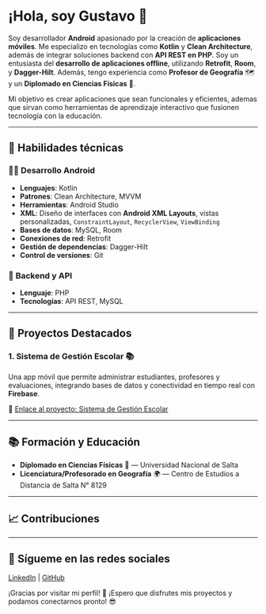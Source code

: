 # ¡Hola, soy Gustavo 👋

Soy desarrollador **Android** apasionado por la creación de **aplicaciones móviles**. Me especializo en tecnologías como **Kotlin** y **Clean Architecture**, además de integrar soluciones backend con **API REST en PHP**. Soy un entusiasta del **desarrollo de aplicaciones offline**, utilizando **Retrofit**, **Room**, y **Dagger-Hilt**. Además, tengo experiencia como **Profesor de Geografía** 🗺️ y un **Diplomado en Ciencias Físicas** 🔬.

Mi objetivo es crear aplicaciones que sean funcionales y eficientes, ademas que sirvan como herramientas de aprendizaje interactivo que fusionen tecnología con la educación.

---

## 🔧 Habilidades técnicas

### 👨‍💻 **Desarrollo Android**
- **Lenguajes**: Kotlin
- **Patrones**: Clean Architecture, MVVM
- **Herramientas**: Android Studio
- **XML**: Diseño de interfaces con **Android XML Layouts**, vistas personalizadas, `ConstraintLayout`, `RecyclerView`, `ViewBinding`  
- **Bases de datos**: MySQL, Room
- **Conexiones de red**: Retrofit
- **Gestión de dependencias**: Dagger-Hilt
- **Control de versiones**: Git

### 📡 **Backend y API**
- **Lenguaje**: PHP
- **Tecnologías**: API REST, MySQL

---

## 🚀 Proyectos Destacados
<!--
### 1. **App de Geografía Interactiva 📍**
Una aplicación educativa que integra mapas interactivos y contenido dinámico, diseñada para estudiantes de secundaria para el estudio de geografía.
-->
### 1. **Sistema de Gestión Escolar 📚**
Una app móvil que permite administrar estudiantes, profesores y evaluaciones, integrando bases de datos y conectividad en tiempo real con **Firebase**.

🔹 [Enlace al proyecto: Sistema de Gestión Escolar](https://github.com/fedegst90/gestion-clases-offline)

---

## 📚 Formación y Educación

- **Diplomado en Ciencias Físicas** 🔬 — Universidad Nacional de Salta
- **Licenciatura/Profesorado en Geografía** 🌍 — Centro de Estudios a Distancia de Salta N° 8129

---

## 📈 Contribuciones
<!--
🔹 [Enlace al proyecto: App Geografía Interactiva](https://github.com/usuario/app-geografia-interactiva)
-->

---

## 📲 Sígueme en las redes sociales

[LinkedIn](https://www.linkedin.com/in/fedegst90) | [GitHub](https://github.com/fedegst90)


¡Gracias por visitar mi perfil! 🙌 ¡Espero que disfrutes mis proyectos y podamos conectarnos pronto! 😎
